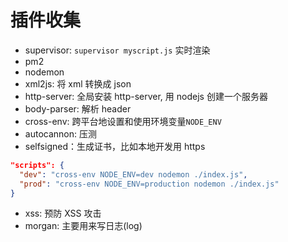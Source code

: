 # 插件收集

- supervisor: `supervisor myscript.js` 实时渲染
- pm2
- nodemon
- xml2js: 将 xml 转换成 json
- http-server: 全局安装 http-server, 用 nodejs 创建一个服务器
- body-parser: 解析 header
- cross-env: 跨平台地设置和使用环境变量`NODE_ENV`
- autocannon: 压测
- selfsigned：生成证书，比如本地开发用 https

```json
"scripts": {
  "dev": "cross-env NODE_ENV=dev nodemon ./index.js",
  "prod": "cross-env NODE_ENV=production nodemon ./index.js"
}
```

- xss: 预防 XSS 攻击
- morgan: 主要用来写日志(log)
